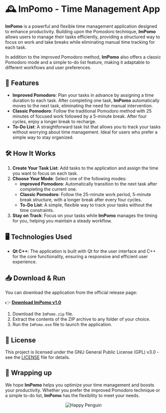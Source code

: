 # 🕰️ ImPomo - Time Management App

**ImPomo** is a powerful and flexible time management application designed to enhance productivity. Building upon the Pomodoro technique, **ImPomo** allows users to manage their tasks efficiently, providing a structured way to focus on work and take breaks while eliminating manual time tracking for each task.

In addition to the improved Pomodoro method, **ImPomo** also offers a classic Pomodoro mode and a simple to-do list feature, making it adaptable to different workflows and user preferences.

## 🚀 Features

- **Improved Pomodoro**: Plan your tasks in advance by assigning a time duration to each task. After completing one task, **ImPomo** automatically moves to the next task, eliminating the need for manual intervention.
- **Classic Pomodoro**: Follow the traditional Pomodoro method with 25 minutes of focused work followed by a 5-minute break. After four cycles, enjoy a longer break to recharge.
- **To-Do List**: A straightforward task list that allows you to track your tasks without worrying about time management. Ideal for users who prefer a simple way to stay organized.

## 🛠️ How It Works

1. **Create Your Task List**: Add tasks to the application and assign the time you want to focus on each task.
2. **Choose Your Mode**: Select one of the following modes:
   - **improved Pomodoro**: Automatically transition to the next task after completing the current one.
   - **Classic Pomodoro**: Follow the 25-minute work period, 5-minute break structure, with a longer break after every four cycles.
   - **To-Do List**: A simple, flexible way to track your tasks without the time constraints.
3. **Stay on Track**: Focus on your tasks while **ImPomo** manages the timing for you, helping you maintain a steady workflow.

## 🖥️ Technologies Used

- **Qt C++**: The application is built with Qt for the user interface and C++ for the core functionality, ensuring a responsive and efficient user experience.

## 📥 Download & Run

You can download the application from the official release page:

👉 [**Download ImPomo v1.0**](https://github.com/ChronoDevs10/ImPomo/releases/tag/v1.0)

1. Download the `ImPomo.zip` file.
2. Extract the contents of the ZIP archive to any folder of your choice.
3. Run the `ImPomo.exe` file to launch the application.

## 📝 License

This project is licensed under the GNU General Public License (GPL) v3.0 - see the [LICENSE](LICENSE) file for details.

## 🌟 Wrapping up

We hope **ImPomo** helps you optimize your time management and boosts your productivity. Whether you prefer the improved Pomodoro technique or a simple to-do list, **ImPomo** has the flexibility to meet your needs.

<p align="center">
<img src="https://media2.giphy.com/media/v1.Y2lkPTc5MGI3NjExeHo1djJzeTI0cjRlcG9hdHl2bm8zOGNyaW80ZnE3enJ4bTMweG1qbSZlcD12MV9pbnRlcm5hbF9naWZfYnlfaWQmY3Q9Zw/SrWuKikT3frcM1u4Qg/giphy.gif" alt="Happy Penguin">
</p>

